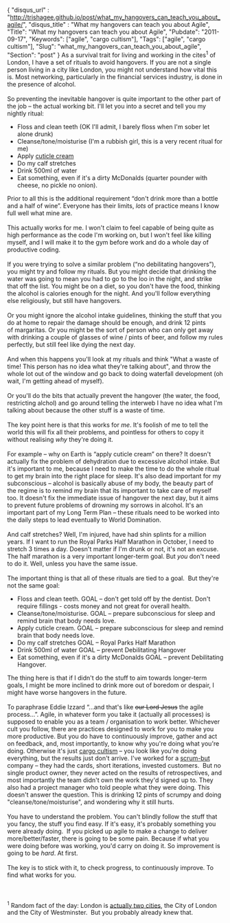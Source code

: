 {
 "disqus_url" : "http://trishagee.github.io/post/what_my_hangovers_can_teach_you_about_agile/",
 "disqus_title" : "What my hangovers can teach you about Agile",
 "Title": "What my hangovers can teach you about Agile",
 "Pubdate": "2011-09-17",
 "Keywords": ["agile", "cargo cultism"],
 "Tags": ["agile", "cargo cultism"],
 "Slug": "what_my_hangovers_can_teach_you_about_agile",
 "Section": "post"
}
As a survival trait for living and working in the cites<sup>1</sup> of London, I have a set of rituals to avoid hangovers.  If you are not a single person living in a city like London, you might not understand how vital this is.  Most networking, particularly in the financial services industry, is done in the presence of alcohol.<br /><br />So preventing the inevitable hangover is quite important to the other part of the job – the actual working bit.  I'll let you into a secret and tell you my nightly ritual:<br /><ul><li>Floss and clean teeth (OK I'll admit, I barely floss when I'm sober let alone drunk)</li><li>Cleanse/tone/moisturise (I'm a rubbish girl, this is a very recent ritual for me)</li><li>Apply <a href="http://www.sallyhansen.co.uk/products/diamond-cuticle-nail-cream">cuticle cream</a></li><li>Do my calf stretches</li><li>Drink 500ml of water</li><li>Eat something, even if it's a dirty McDonalds (quarter pounder with cheese, no pickle no onion).</li></ul>Prior to all this is the additional requirement “don't drink more than a bottle and a half of wine”.  Everyone has their limits, <i>lots</i> of practice means I know full well what mine are.<br /><br />This actually works for me.  I won't claim to feel capable of being quite as high performance as the code I'm working on, but I won't feel like killing myself, and I will make it to the gym before work and do a whole day of productive coding.<br /><br />If you were trying to solve a similar problem (“no debilitating hangovers”), you might try and follow my rituals.  But you might decide that drinking the water was going to mean you had to go to the loo in the night, and strike that off the list.  You might be on a diet, so you don't have the food, thinking the alcohol is calories enough for the night.  And you'll follow everything else religiously, but still have hangovers.<br /><br />Or you might ignore the alcohol intake guidelines, thinking the stuff that you do at home to repair the damage should be enough, and drink 12 pints of&nbsp;margaritas.  Or you might be the sort of person who can only get away with drinking a couple of glasses of wine / pints of beer, and follow my rules perfectly, but still feel like dying the next day.  <br /><br />And when this happens you'll look at my rituals and think "What a waste of time!  This person has no idea what they're talking about", and throw the whole lot out of the window and go back to doing waterfall development (oh wait, I'm getting ahead of myself).<br /><br />Or you'll do the bits that actually prevent the hangover (the water, the food, restricting alchol) and go around telling the interweb I have no idea what I'm talking about because the other stuff is a waste of time.<br /><br />The key point here is that this works for <i>me</i>.  It's foolish of me to tell the world this will fix all their problems, and pointless for others to copy it without realising <i>why</i> they're doing it.<br /><br />For example – why on Earth is “apply cuticle cream” on there? It doesn't actually fix the problem of dehydration due to excessive alcohol intake.  But it's important to me, because I need to make the time to do the whole ritual to get my brain into the right place for sleep.  It's also dead important for my subconscious – alcohol is basically abuse of my body, the beauty part of the regime is to remind my brain that its important to take care of myself too.  It doesn't fix the immediate issue of hangover the next day, but it aims to prevent future problems of drowning my sorrows in alcohol.  It's an important part of my Long Term Plan – these rituals need to be worked into the daily steps to lead eventually to World Domination.<br /><br />And calf stretches?  Well, I'm injured, have had shin splints for a million years.  If I want to run the Royal Parks Half Marathon in October, I need to stretch 3 times a day.  Doesn't matter if I'm drunk or not, it's not an excuse.  The half marathon is a very important longer-term goal.  But <i>you</i> don't need to do it.  Well, unless you have the same issue.<br /><br />The important thing is that all of these rituals are tied to a goal. &nbsp;But they're not the same goal:<br /><ul><li>Floss and clean teeth.  GOAL – don't get told off by the dentist.  Don't require fillings - costs money and not great for overall health.</li><li>Cleanse/tone/moisturise.  GOAL – prepare subconscious for sleep and remind brain that body needs love.</li><li>Apply cuticle cream.  GOAL –&nbsp;prepare subconscious for sleep and remind brain that body needs love.</li><li>Do my calf stretches GOAL – Royal Parks Half Marathon</li><li>Drink 500ml of water GOAL – prevent Debilitating Hangover</li><li>Eat something, even if it's a dirty McDonalds GOAL – prevent Debilitating Hangover.</li></ul>The thing here is that if I didn't do the stuff to aim towards longer-term goals, I might be more inclined to drink more out of boredom or despair, I might have worse hangovers in the future.<br /><br />To paraphrase Eddie Izzard “...and that's like <strike>our Lord Jesus</strike> the agile process...”.  Agile, in whatever form you take it (actually all processes) is supposed to enable you as a team / organisation to work better.  Whichever cult you follow, there are practices designed to work for you to make you more productive.  But you do have to continuously improve, gather and act on feedback, and, most importantly, to know why you're doing what you're doing.  Otherwise it's just <a href="http://en.wikipedia.org/wiki/Cargo_cult">cargo cultism</a> – you look like you're doing everything, but the results just don't arrive.  I've worked for a <a href="http://blogs.msdn.com/b/ericgu/archive/2006/10/13/scrumbut.aspx">scrum-but</a> company – they had the cards, short iterations, invested customers. &nbsp;But no single product owner, they never acted on the results of retrospectives, and most importantly the team didn't own the work they'd signed up to.  They also had a project manager who told people what they were doing.  This doesn't answer the question.  This is drinking 12 pints of scrumpy and&nbsp;doing "cleanse/tone/moisturise",&nbsp;and wondering why it still hurts.<br /><br />You have to understand the problem.&nbsp;You can't blindly follow the stuff that you fancy, the stuff you find easy.  If it's easy, it's probably something you were already doing. &nbsp;If you picked up agile to make a change to deliver more/better/faster, there is going to be some pain.  Because if what you were doing before was working, you'd carry on doing it.  So improvement is going to be <i>hard</i>.  At first.<br /><br />The key is to stick with it, to check progress, to continuously improve.  To find what works for you.<br /><br /><br /><br /><sup>1</sup> Random fact of the day: London is <a href="http://www.lightuplondon.com/london-facts/12040.html">actually two cities</a>, the City of London and the City of Westminster. &nbsp;But you probably already knew that.
